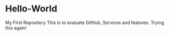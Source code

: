 # Hello-World
My First Repository
This is to evaluate GitHub, Services and features.
Trying this again!
